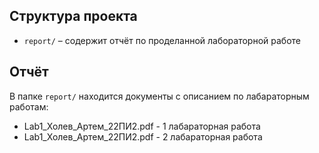 ## Структура проекта
- `report/` – содержит отчёт по проделанной лабораторной работе

## Отчёт

В папке `report/` находится документы с описанием по лабараторным работам:

- Lab1_Холев_Артем_22ПИ2.pdf - 1 лабараторная работа
- Lab1_Холев_Артем_22ПИ2.pdf - 2 лабараторная работа

